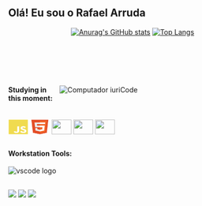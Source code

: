 ## Olá! Eu sou o Rafael Arruda

<div  align="center" style="margin-bottom:100px">


[![Anurag's GitHub stats](https://github-readme-stats.vercel.app/api?username=rafaelsa1)](https://github.com/anuraghazra/github-readme-stats-&theme=dracula)
[![Top Langs](https://github-readme-stats.vercel.app/api/top-langs/?username=rafaelsa1)](https://github.com/anuraghazra/github-readme-stats-&theme=dracula)

 ##
 </div>
 

<img src="https://raw.githubusercontent.com/MicaelliMedeiros/micaellimedeiros/master/image/computer-illustration.png" min-width="400px" max-width="400px" width="400px" align="right" alt="Computador iuriCode">

#### Studying in this moment:

 <div style="display: inline_block"><br>
  <img align="center" alt="" height="30" width="40" src="https://raw.githubusercontent.com/devicons/devicon/master/icons/javascript/javascript-plain.svg">
  <img align="center" alt="" height="30" width="40" src="https://raw.githubusercontent.com/devicons/devicon/master/icons/html5/html5-original.svg">
  <img align="center" alt="" height="30" width="40" src="https://cdn.jsdelivr.net/gh/devicons/devicon/icons/css3/css3-original.svg" height="30" alt="css3 logo"  />
  <img align="center" alt="" height="30" width="40" src="https://cdn.jsdelivr.net/gh/devicons/devicon/icons/python/python-original.svg" height="30" alt="python logo"  />
  <img align="center" alt="" height="30" width="40" src="https://cdn.jsdelivr.net/gh/devicons/devicon/icons/c/c-original.svg" height="30" alt="c logo"  />
</div>

  ##        
 </div>

#### Workstation Tools:
<div>
<img src="https://cdn.jsdelivr.net/gh/devicons/devicon/icons/vscode/vscode-original.svg" height="30" alt="vscode logo"  />
 
 ##
</div>
<div> 
  <a href="https://www.instagram.com/rafael.arruda__/" target="_blank"><img src="https://img.shields.io/badge/-Instagram-%23E4405F?style=for-the-badge&logo=instagram&logoColor=white" target="_blank"></a>
  <a href = "mailto:gabrielmelo25live@gmail.com"><img src="https://img.shields.io/badge/-Gmail-%23333?style=for-the-badge&logo=gmail&logoColor=white" target="_blank"></a>
 <a href="https://www.linkedin.com/in/rafael-arruda-505a0b27b/" target="_blank"><img src="https://img.shields.io/badge/-LinkedIn-%230077B5?style=for-the-badge&logo=linkedin&logoColor=white" target="_blank"></a> 
  
</div>
